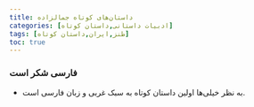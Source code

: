 ```yaml
---
title: داستان‌های کوتاه جمالزاده
categories: [ادبیات داستانی,داستان کوتاه]
tags: [طنز,ایران,داستان کوتاه]
toc: true
---
```


### فارسی شکر است
- به نظر خیلی‌ها اولین داستان کوتاه به سبک غربی و زبان فارسی است.
